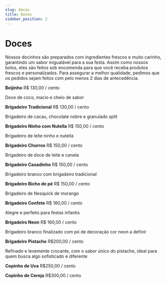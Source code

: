 ```yaml
---
slug: doces
title: Doces
sidebar_position: 2
---
```


# Doces

Nossos docinhos são preparados com ingredientes frescos e muito carinho, garantindo um sabor inigualável para a sua festa. Assim como nossos bolos, eles são feitos sob encomenda para que você receba produtos frescos e personalizados. Para assegurar a melhor qualidade, pedimos que os pedidos sejam feitos com pelo menos 2 dias de antecedência.

**Beijinho** R$ 130,00 / cento

Doce de coco, macio e cheio de sabor

**Brigadeiro Tradicional** R$ 130,00 / cento

Brigadeiro de cacau, chocolate nobre e granulado split

**Brigadeiro Ninho com Nutella** R$ 150,00 / cento

Brigadeiro de leite ninho e nutella

**Brigadeiro Churros** R$ 150,00 / cento

Brigadeiro de doce de leite e canela

**Brigadeiro Casadinho** R$ 150,00 / cento

Brigadeiro branco com brigadeiro tradicional

**Brigadeiro Bicho de pé** R$ 150,00 / cento

Brigadeiro de Nesquick de morango

**Brigadeiro Confete** R$ 160,00 / cento

Alegre e perfeito para festas infantis

**Brigadeiro Neon** R$ 160,00 / cento

Brigadeiro branco finalizado com pó de decoração cor neon a definir

**Brigadeiro Pistache** R$200,00 / cento

Refinado e levemente crocante, com o sabor único do pistache, ideal para quem busca algo sofisticado e diferente

**Copinho de Uva** R$250,00 / cento

**Copinho de Cereja** R$300,00 / cento
